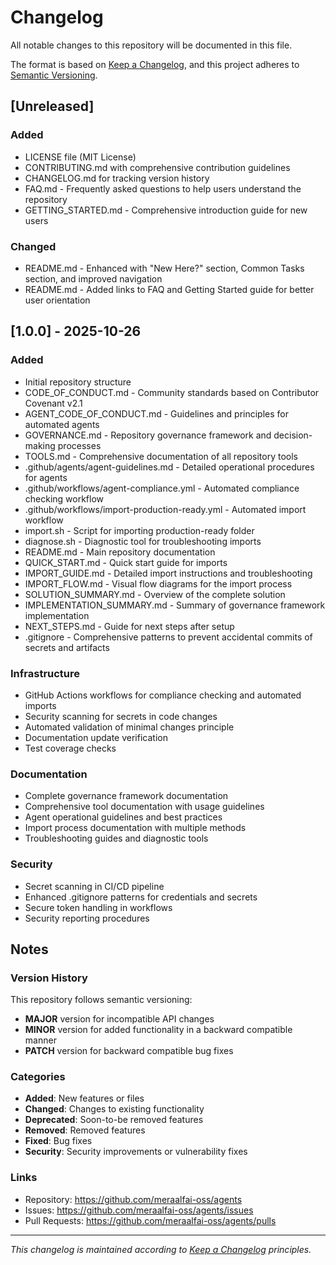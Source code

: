 # Changelog

All notable changes to this repository will be documented in this file.

The format is based on [Keep a Changelog](https://keepachangelog.com/en/1.0.0/),
and this project adheres to [Semantic Versioning](https://semver.org/spec/v2.0.0.html).

## [Unreleased]

### Added
- LICENSE file (MIT License)
- CONTRIBUTING.md with comprehensive contribution guidelines
- CHANGELOG.md for tracking version history
- FAQ.md - Frequently asked questions to help users understand the repository
- GETTING_STARTED.md - Comprehensive introduction guide for new users

### Changed
- README.md - Enhanced with "New Here?" section, Common Tasks section, and improved navigation
- README.md - Added links to FAQ and Getting Started guide for better user orientation

## [1.0.0] - 2025-10-26

### Added
- Initial repository structure
- CODE_OF_CONDUCT.md - Community standards based on Contributor Covenant v2.1
- AGENT_CODE_OF_CONDUCT.md - Guidelines and principles for automated agents
- GOVERNANCE.md - Repository governance framework and decision-making processes
- TOOLS.md - Comprehensive documentation of all repository tools
- .github/agents/agent-guidelines.md - Detailed operational procedures for agents
- .github/workflows/agent-compliance.yml - Automated compliance checking workflow
- .github/workflows/import-production-ready.yml - Automated import workflow
- import.sh - Script for importing production-ready folder
- diagnose.sh - Diagnostic tool for troubleshooting imports
- README.md - Main repository documentation
- QUICK_START.md - Quick start guide for imports
- IMPORT_GUIDE.md - Detailed import instructions and troubleshooting
- IMPORT_FLOW.md - Visual flow diagrams for the import process
- SOLUTION_SUMMARY.md - Overview of the complete solution
- IMPLEMENTATION_SUMMARY.md - Summary of governance framework implementation
- NEXT_STEPS.md - Guide for next steps after setup
- .gitignore - Comprehensive patterns to prevent accidental commits of secrets and artifacts

### Infrastructure
- GitHub Actions workflows for compliance checking and automated imports
- Security scanning for secrets in code changes
- Automated validation of minimal changes principle
- Documentation update verification
- Test coverage checks

### Documentation
- Complete governance framework documentation
- Comprehensive tool documentation with usage guidelines
- Agent operational guidelines and best practices
- Import process documentation with multiple methods
- Troubleshooting guides and diagnostic tools

### Security
- Secret scanning in CI/CD pipeline
- Enhanced .gitignore patterns for credentials and secrets
- Secure token handling in workflows
- Security reporting procedures

## Notes

### Version History
This repository follows semantic versioning:
- **MAJOR** version for incompatible API changes
- **MINOR** version for added functionality in a backward compatible manner
- **PATCH** version for backward compatible bug fixes

### Categories
- **Added**: New features or files
- **Changed**: Changes to existing functionality
- **Deprecated**: Soon-to-be removed features
- **Removed**: Removed features
- **Fixed**: Bug fixes
- **Security**: Security improvements or vulnerability fixes

### Links
- Repository: https://github.com/meraalfai-oss/agents
- Issues: https://github.com/meraalfai-oss/agents/issues
- Pull Requests: https://github.com/meraalfai-oss/agents/pulls

---

*This changelog is maintained according to [Keep a Changelog](https://keepachangelog.com/) principles.*
